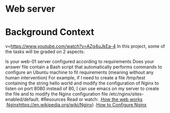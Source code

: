 # Web server
# Background Context
v=https://www.youtube.com/watch?v=AZg4uJkEa-4
In this project, some of the tasks will be graded on 2 aspects:

Is your web-01 server configured according to requirements
Does your answer file contain a Bash script that automatically performs commands to configure an Ubuntu machine to fit requirements (meaning without any human intervention)
For example, if I need to create a file /tmp/test containing the string hello world and modify the configuration of Nginx to listen on port 8080 instead of 80, I can use emacs on my server to create the file and to modify the Nginx configuration file /etc/nginx/sites-enabled/default.
#Resources
Read or watch:
.[How the web works](https://developer.mozilla.org/en-US/docs/Learn/Getting_started_with_the_web/How_the_Web_works)
.[Nginx](https://en.wikipedia.org/wiki/Nginx)https://en.wikipedia.org/wiki/Nginx)
.[How to Configure Nginx](https://www.digitalocean.com/community/tutorials/how-to-set-up-nginx-server-blocks-virtual-hosts-on-ubuntu-16-04)
